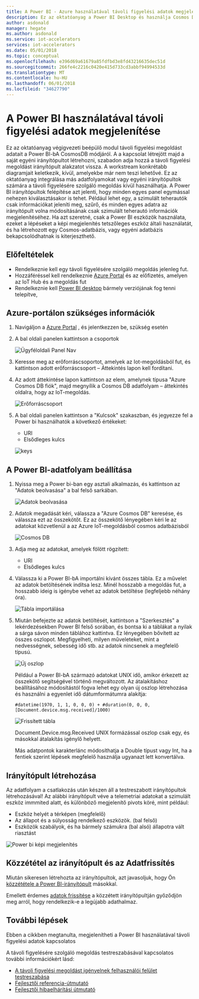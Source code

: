 ```yaml
---
title: A Power BI - Azure használatával távoli figyelési adatok megjelenítése |} Microsoft Docs
description: Ez az oktatóanyag a Power BI Desktop és használja Cosmos DB integerate adatok egy távoli figyelésére szolgáló megoldás a testreszabott képi megjelenítés be. A felhasználók a saját egyéni irányítópultok építhetnek és megosztásához azokat nem a megoldás a felhasználók számára.
author: asdonald
manager: hegate
ms.author: asdonald
ms.service: iot-accelerators
services: iot-accelerators
ms.date: 05/01/2018
ms.topic: conceptual
ms.openlocfilehash: e396d69a61679a85fdfbd3e8fd43216635dec51d
ms.sourcegitcommit: 266fe4c2216c0420e415d733cd3abbf94994533d
ms.translationtype: MT
ms.contentlocale: hu-HU
ms.lasthandoff: 06/01/2018
ms.locfileid: "34627790"
---
```

# <a name="visualize-remote-monitoring-data-using-power-bi"></a>A Power BI használatával távoli figyelési adatok megjelenítése

Ez az oktatóanyag végigvezeti beépülő modul távoli figyelési megoldást adatait a Power BI-bA CosmosDB módjáról. A a kapcsolat létrejött majd a saját egyéni irányítópultot létrehozni, szabadon adja hozzá a távoli figyelési megoldást irányítópult alakzatot vissza. A workstream konkrétabb diagramjait keletkezik, kívül, amelyekbe már nem teszi lehetővé. Ez az oktatóanyag integrálása más adatfolyamokat vagy egyéni irányítópultok számára a távoli figyelésére szolgáló megoldás kívül használhatja. A Power BI irányítópultok felépítése azt jelenti, hogy minden egyes panel egymással nehezen kiválasztásakor is tehet. Például lehet egy, a szimulált teherautók csak információkat jeleníti meg, szűrő, és minden egyes adatra az irányítópult volna módosításának csak szimulált teherautó információk megjelenítéséhez. Ha azt szeretné, csak a Power BI eszközök használata, ezeket a lépéseket a képi megjelenítés tetszőleges eszköz általi használatát, és ha létrehozott egy Cosmos-adatbázis, vagy egyéni adatbázis bekapcsolódhatnak is kiterjeszthető. 

## <a name="prerequisites"></a>Előfeltételek

- Rendelkeznie kell egy távoli figyelésére szolgáló megoldás jelenleg fut.
- Hozzáféréssel kell rendelkeznie [Azure Portal](https://portal.azure.com) és az előfizetés, amelyen az IoT Hub és a megoldás fut
- Rendelkeznie kell [Power BI desktop](https://powerbi.microsoft.com) bármely verziójának fog tenni telepítve,


## <a name="information-needed-from-azure-portal"></a>Azure-portálon szükséges információk

1. Navigáljon a [Azure Portal](https://portal.azure.com) , és jelentkezzen be, szükség esetén

2. A bal oldali panelen kattintson a csoportok

    ![Ügyféloldali Panel Nav](./media/iot-accelerators-integrate-data-powerbi/side_panel.png)

3. Keresse meg az erőforráscsoportot, amelyek az Iot-megoldásból fut, és kattintson adott erőforráscsoport – Áttekintés lapon kell fordítani. 

4. Az adott áttekintése lapon kattintson az elem, amelynek típusa "Azure Cosmos DB fiók", majd megnyílik a Cosmos DB adatfolyam – áttekintés oldalra, hogy az IoT-megoldás.

    ![Erőforráscsoport](./media/iot-accelerators-integrate-data-powerbi/resource_groups.png)

5. A bal oldali panelen kattintson a "Kulcsok" szakaszban, és jegyezze fel a Power bi használhatók a következő értékeket:

    - URI
    - Elsődleges kulcs

    ![keys](./media/iot-accelerators-integrate-data-powerbi/keys.png)

## <a name="setting-up-the-stream-in-power-bi"></a>A Power BI-adatfolyam beállítása
  
1. Nyissa meg a Power bi-ban egy asztali alkalmazás, és kattintson az "Adatok beolvasása" a bal felső sarkában. 

    ![Adatok beolvasása](./media/iot-accelerators-integrate-data-powerbi/get_data.png)

2. Adatok megadását kéri, válassza a "Azure Cosmos DB" keresése, és válassza ezt az összekötőt. Ez az összekötő lényegében kéri le az adatokat közvetlenül a az Azure IoT-megoldásból cosmos adatbázisból
  
    ![Cosmos DB](./media/iot-accelerators-integrate-data-powerbi/cosmos_db.png)
  
3. Adja meg az adatokat, amelyek fölött rögzített:

    * URI
    * Elsődleges kulcs

4. Válassza ki a Power BI-bA importálni kívánt összes tábla. Ez a művelet az adatok betöltésének indítsa lesz. Minél hosszabb a megoldás fut, a hosszabb ideig is igénybe vehet az adatok betöltése (legfeljebb néhány óra). 

    ![Tábla importálása](./media/iot-accelerators-integrate-data-powerbi/import_tables.png)

5. Miután befejezte az adatok betöltését, kattintson a "Szerkesztés" a lekérdezésekben Power BI felső sorában, és bontsa ki a táblákat a nyilak a sárga sávon minden táblához kattintva. Ez lényegében bővített az összes oszlopot. Megfigyelheti, milyen műveleteket, mint a nedvességnek, sebesség idő stb. az adatok nincsenek a megfelelő típusú.

    ![Új oszlop](./media/iot-accelerators-integrate-data-powerbi/new_column.png)
  
    Például a Power BI-bA származó adatokat UNIX idő, amikor érkezett az összekötő segítségével történő megváltozott. Az átalakításhoz beállításához módosítástól fogva lehet egy olyan új oszlop létrehozása és használni a egyenlet idő dátumformátumra alakítja: 

    ```text
    #datetime(1970, 1, 1, 0, 0, 0) + #duration(0, 0, 0, [Document.device.msg.received]/1000)
    ```

    ![Frissített tábla](./media/iot-accelerators-integrate-data-powerbi/updated_table.png)
  
    Document.Device.msg.Received UNIX formázással oszlop csak egy, és másokkal átalakítás igénylő helyett. 
  
    Más adatpontok karakterlánc módosíthatja a Double típust vagy Int, ha a fentiek szerint lépések megfelelő használja ugyanazt lett konvertálva.

## <a name="creating-a-dashboard"></a>Irányítópult létrehozása

Az adatfolyam a csatlakozás után készen áll a testreszabott irányítópultok létrehozásával! Az alábbi irányítópult véve a telemetriai adatokat a szimulált eszköz immmited alatt, és különböző megjelenítő pivots köré, mint például: 

* Eszköz helyét a térképen (megfelelő)
* Az állapot és a súlyosság rendelkező eszközök. (bal felső)
* Eszközök szabályok, és ha bármely számukra (bal alsó) állapotra vált riasztást

![Power bi képi megjelenítés](./media/iot-accelerators-integrate-data-powerbi/visual_data.png)

## <a name="publishing-the-dashboard-and-refreshing-the-data"></a>Közzététel az irányítópult és az Adatfrissítés

Miután sikeresen létrehozta az irányítópultok, azt javasoljuk, hogy Ön [közzététele a Power BI-irányítópult](https://docs.microsoft.com/en-us/power-bi/desktop-upload-desktop-files) másokkal.

Emellett érdemes [adatok frissítése](https://docs.microsoft.com/en-us/power-bi/refresh-data) a közzétett irányítópultján győződjön meg arról, hogy rendelkezik-e a legújabb adathalmaz.

## <a name="next-steps"></a>További lépések

Ebben a cikkben megtanulta, megjelenítheti a Power BI használatával távoli figyelési adatok kapcsolatos

A távoli figyelésére szolgáló megoldás testreszabásával kapcsolatos további információkért lásd:

* [A távoli figyelési megoldást igényelnek felhasználói felület testreszabása](iot-accelerators-remote-monitoring-customize.md)
* [Fejlesztői referencia-útmutató](https://github.com/Azure/azure-iot-pcs-remote-monitoring-dotnet/wiki/Developer-Reference-Guide)
* [Fejlesztői hibaelhárítási útmutató](https://github.com/Azure/azure-iot-pcs-remote-monitoring-dotnet/wiki/Developer-Troubleshooting-Guide)

